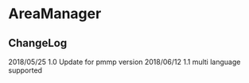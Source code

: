 # AreaManager
## ChangeLog
2018/05/25 1.0 Update for pmmp version
2018/06/12 1.1 multi language supported